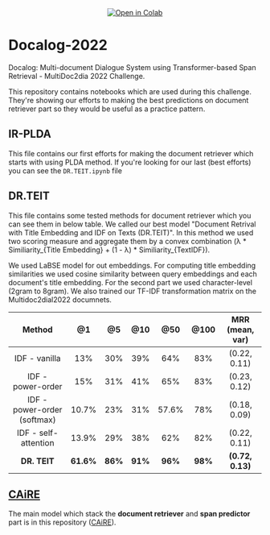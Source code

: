 <div align="center">
<a href="https://colab.research.google.com/github/sharif-multidoc2dial/Docalog-2022/blob/master/">
  <img src="https://colab.research.google.com/assets/colab-badge.svg" alt="Open in Colab"/>
</a>
</div>

# Docalog-2022

Docalog: Multi-document Dialogue System using Transformer-based Span Retrieval - MultiDoc2dia 2022 Challenge.

This repository contains notebooks which are used during this challenge. They're showing our efforts to making the best predictions on document retriever part so they would be useful as a practice pattern.


## IR-PLDA

This file contains our first efforts for making the document retriever which starts with using PLDA method. If you're looking for our last (best efforts) you can see the `DR.TEIT.ipynb` file

## DR.TEIT

This file contains some tested methods for document retriever which you can see them in below table. We called our best model "Document Retrival with Title Embedding and IDF on Texts (DR.TEIT)". In this method we used two scoring measure and aggregate them by a convex combination  (λ * Similiarity_{Title Embedding} + (1 - λ) * Similiarity_{TextIDF}).

We used LaBSE model for out embeddings. For computing title embedding similarities we used cosine similarity between query embeddings and each document's title embedding. For the second part we used character-level (2gram to 8gram). We also trained our TF-IDF transformation matrix on the Multidoc2dial2022 documnets.


<div align="center">
  
| Method | @1 | @5 | @10 | @50 | @100 | MRR (mean, var) |
|:------:|:------:|:------:|:-------:|:-------:|:--------:|:---:|
| IDF - vanilla | 13% | 30% | 39% | 64% | 83% | (0.22, 0.11) |
| IDF - power-order | 15% | 31% | 41% | 65% | 83% | (0.23, 0.12) |
| IDF - power-order (softmax) | 10.7% | 23% | 31% | 57.6% | 78% | (0.18, 0.09) |
| IDF - self-attention | 13.9% | 29% | 38% | 62% | 82% | (0.22, 0.11) |
| **DR. TEIT** | **61.6%** | **86%** | **91%** | **96%** | **98%** | **(0.72, 0.13)** |

</div>


## [CAiRE](https://github.com/sharif-multidoc2dial/CAiRE)

The main model which stack the **document retriever** and **span predictor** part is in this repository ([CAiRE](https://github.com/sharif-multidoc2dial/CAiRE)).
